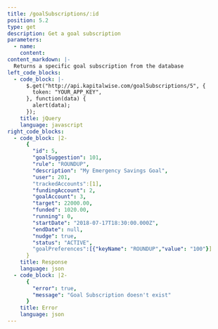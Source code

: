 ```yaml
---
title: /goalSubscriptions/:id
position: 5.2
type: get
description: Get a goal subscription
parameters:
  - name:
    content:
content_markdown: |-
  Returns a specific goal subscription from the database
left_code_blocks:
  - code_block: |-
      $.get("http://api.kapitalwise.com/goalSubscriptions/5", {
        token: "YOUR_APP_KEY",
      }, function(data) {
        alert(data);
      });
    title: jQuery
    language: javascript
right_code_blocks:
  - code_block: |2-
      {
        "id": 5,
        "goalSuggestion": 101,
        "rule": "ROUNDUP",
        "description": "My Emergency Savings Goal",
        "user": 201,
        "trackedAccounts":[1],
        "fundingAccount": 2,
        "goalAccount": 3,
        "target": 22000.00,
        "funded": 1020.00,
        "running": 0,
        "startDate": "2018-07-17T18:30:00.000Z",
        "endDate": null,
        "nudge": true,
        "status": "ACTIVE",
        "goalPreferences":[{"keyName": "ROUNDUP","value": "100"}]
      }
    title: Response
    language: json
  - code_block: |2-
      {
        "error": true,
        "message": "Goal Subscription doesn't exist"
      }
    title: Error
    language: json
---
```

